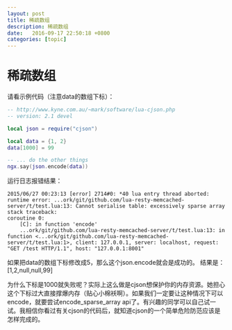 ```yaml
---
layout: post
title: 稀疏数组
description: 稀疏数组
date:   2016-09-17 22:50:18 +0800 
categories: [topic]
---
```

# 稀疏数组

请看示例代码（注意data的数组下标）：

```lua
-- http://www.kyne.com.au/~mark/software/lua-cjson.php
-- version: 2.1 devel

local json = require("cjson")

local data = {1, 2}
data[1000] = 99

-- ... do the other things
ngx.say(json.encode(data))
```

运行日志报错结果：

```
2015/06/27 00:23:13 [error] 2714#0: *40 lua entry thread aborted: runtime error: ...ork/git/github.com/lua-resty-memcached-server/t/test.lua:13: Cannot serialise table: excessively sparse array
stack traceback:
coroutine 0:
    [C]: in function 'encode'
    ...ork/git/github.com/lua-resty-memcached-server/t/test.lua:13: in function <...ork/git/github.com/lua-resty-memcached-server/t/test.lua:1>, client: 127.0.0.1, server: localhost, request: "GET /test HTTP/1.1", host: "127.0.0.1:8001"
```

如果把data的数组下标修改成5，那么这个json.encode就会是成功的。
结果是：[1,2,null,null,99]

为什么下标是1000就失败呢？实际上这么做是cjson想保护你的内存资源。她担心这个下标过大直接撑爆内存（贴心小棉袄啊）。如果我们一定要让这种情况下可以encode，就要尝试encode_sparse_array api了。有兴趣的同学可以自己试一试。我相信你看过有关cjson的代码后，就知道cjson的一个简单危险防范应该是怎样完成的。